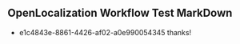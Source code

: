 ## OpenLocalization Workflow Test MarkDown
* e1c4843e-8861-4426-af02-a0e990054345 thanks!

<!--HONumber=Sep16_HO1-->


